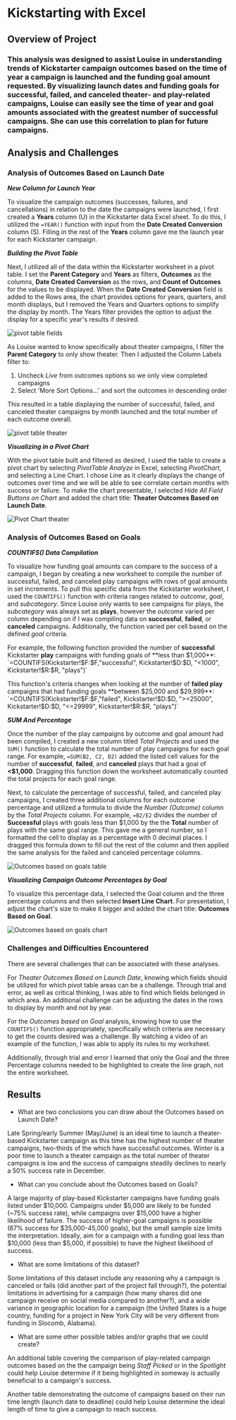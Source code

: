 # Kickstarting with Excel

## Overview of Project

### This analysis was designed to assist Louise in understanding trends of Kickstarter campaign outcomes based on the time of year a campaign is launched and the funding goal amount requested. By visualizing launch dates and funding goals for successful, failed, and canceled theater- and play-related campaigns, Louise can easily see the time of year and goal amounts associated with the greatest number of successful campaigns. She can use this correlation to plan for future campaigns.   

## Analysis and Challenges

### Analysis of Outcomes Based on Launch Date
_**New Column for Launch Year**_

To visualize the campaign outcomes (successes, failures, and cancellations) in relation to the date the campaigns were launched, I first created a **Years** column (U) in the Kickstarter data Excel sheet. To do this, I utilized the `=YEAR()` function with input from the **Date Created Conversion** column (S). Filling in the rest of the **Years** column gave me the launch year for each Kickstarter campaign.

_**Building the Pivot Table**_

Next, I utilized all of the data within the Kickstarter worksheet in a pivot table. I set the **Parent Category** and **Years** as filters, **Outcomes** as the columns, **Date Created Conversion** as the rows, and **Count of Outcomes** for the values to be displayed. When the **Date Created Conversion** field is added to the Rows area, the chart provides options for years, quarters, and month displays, but I removed the Years and Quarters options to simplify the display by month. The Years filter provides the option to adjust the display for a specific year's results if desired.

 ![pivot table fields](Pivot_table_fields.PNG) 

As Louise wanted to know specifically about theater campaigns, I filter the **Parent Category** to only show theater. Then I adjusted the Column Labels filter to:

1. Uncheck _Live_ from outcomes options so we only view completed campaigns
2. Select 'More Sort Options...' and sort the outcomes in descending order

This resulted in a table displaying the number of successful, failed, and canceled theater campaigns by month launched and the total number of each outcome overall.

![pivot table theater](Pivot_table_theater.PNG)


_**Visualizing in a Pivot Chart**_

With the pivot table built and filtered as desired, I used the table to create a pivot chart by selecting _PivotTable Analyze_ in Excel, selecting _PivotChart_, and selecting a Line Chart. I chose Line as it clearly displays the change of outcomes over time and we will be able to see correlate certain months with success or failure. To make the chart presentable, I selected _Hide All Field Buttons on Chart_ and added the chart title: **Theater Outcomes Based on Launch Date**.
	

![Pivot Chart theater](Theater_Outcomes_vs_Launch.png)
      
### Analysis of Outcomes Based on Goals
_**COUNTIFS() Data Compilation**_

To visualize how funding goal amounts can compare to the success of a campaign, I began by creating a new worksheet to compile the number of successful, failed, and canceled play campaigns with rows of goal amounts in set increments. To pull this specific data from the Kickstarter worksheet, I used the `COUNTIFS()` function with criteria ranges related to _outcome_, _goal_, and _subcategory_. Since Louise only wants to see campaigns for plays, the _subcategory_ was always set as **plays**, however the _outcome_ varied per column depending on if I was compiling data on **successful**, **failed**, or **canceled** campaigns. Additionally, the function varied per cell based on the defined _goal_ criteria.

For example, the following function provided the number of **successful** Kickstarter **play** campaigns with funding goals of **less than $1,000**: 
`=COUNTIFS(Kickstarter!$F:$F,"successful", Kickstarter!$D:$D, "<1000", Kickstarter!$R:$R, "plays")` 

This function's criteria changes when looking at the number of **failed play** campaigns that had funding goals **between $25,000 and $29,999**:
`=COUNTIFS(Kickstarter!$F:$F,"failed", Kickstarter!$D:$D, ">=25000", Kickstarter!$D:$D, "<=29999", Kickstarter!$R:$R, "plays")`

_**SUM And Percentage**_

Once the number of the play campaigns by outcome and goal amount had been compiled, I created a new column titled _Total Projects_ and used the `SUM()` function to calculate the total number of play campaigns for each goal range. For example, `=SUM(B2, C2, D2)` added the listed cell values for the number of **successful**, **failed**, and **canceled** plays that had a goal of **<$1,000**. Dragging this function down the worksheet automatically counted the total projects for each goal range. 

Next, to calculate the percentage of successful, failed, and canceled play campaigns, I created three additional columns for each outcome percentage and utilized a formula to divide the _Number (Outcome)_ column by the _Total Projects_ column. For example, `=B2/E2` divides the number of **Successful** plays with goals less than $1,000 by the the **Total** number of plays with the same goal range. This gave me a general number, so I formatted the cell to display as a percentage with 0 decimal places. I dragged this formula down to fill out the rest of the column and then applied the same analysis for the failed and canceled percentage columns.

![Outcomes based on goals table](Outcomes_based_on_Goals.PNG)

_**Visualizing Campaign Outcome Percentages by Goal**_

To visualize this percentage data, I selected the Goal column and the three percentage columns and then selected **Insert Line Chart**. For presentation, I adjust the chart's size to make it bigger and added the chart title: **Outcomes Based on Goal**.

![Outcomes based on goals chart](Outcomes_vs_Goals.png)

### Challenges and Difficulties Encountered
There are several challenges that can be associated with these analyses. 

For _Theater Outcomes Based on Launch Date_, knowing which fields should be utilized for which pivot table areas can be a challenge. Through trial and error, as well as critical thinking, I was able to find which fields belonged in which area. An additional challenge can be adjusting the dates in the rows to display by month and not by year. 

For the _Outcomes based on Goal_ analysis, knowing how to use the `COUNTIFS()` function appropriately, specifically which criteria are necessary to get the counts desired was a challenge. By watching a video of an example of the function, I was able to apply its rules to my worksheet.

Additionally, through trial and error I learned that only the Goal and the three Percentage columns needed to be highlighted to create the line graph, not the entire worksheet.
 
## Results

- What are two conclusions you can draw about the Outcomes based on Launch Date?

Late Spring/early Summer (May/June) is an ideal time to launch a theater-based Kickstarter campaign as this time has the highest number of theater campaigns, two-thirds of the which have successful outcomes. Winter is a poor time to launch a theater campaign as the total number of theater campaigns is low and the success of campaigns steadily declines to nearly a 50% success rate in December.

- What can you conclude about the Outcomes based on Goals?

A large majority of play-based Kickstarter campaigns have funding goals listed under $10,000. Campaigns under $5,000 are likely to be funded (~75% success rate), while campaigns over $15,000 have a higher likelihood of failure. The success of higher-goal campaigns is possible (67% success for $35,000-45,000 goals), but the small sample size limits the interpretation. Ideally, aim for a campaign with a funding goal less than $10,000 (less than $5,000, if possible) to have the highest likelihood of success.

- What are some limitations of this dataset?

Some limitations of this dataset include any reasoning why a campaign is canceled or fails (did another part of the project fall through?), the potential limitations in advertising for a campaign (how many shares did one campaign receive on social media compared to another?), and a wide variance in geographic location for a campaign (the United States is a huge country, funding for a project in New York City will be very different from funding in Slocomb, Alabama). 

- What are some other possible tables and/or graphs that we could create?

An additional table covering the comparison of play-related campaign outcomes based on the the campaign being _Staff Picked_ or in the _Spotlight_ could help Louise determine if it being highlighted in someway is actually beneficial to a campaign's success.

Another table demonstrating the outcome of campaigns based on their run time length (launch date to deadline) could help Louise determine the ideal length of time to give a campaign to reach success. 